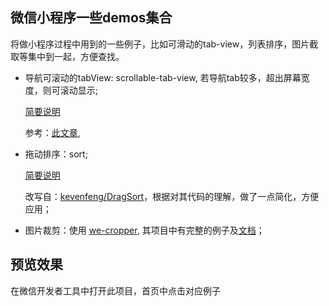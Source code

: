 ## 微信小程序一些demos集合

将做小程序过程中用到的一些例子，比如可滑动的tab-view，列表排序，图片截取等集中到一起，方便查找。

- 导航可滚动的tabView: scrollable-tab-view, 若导航tab较多，超出屏幕宽度，则可滚动显示; 

  [简要说明](https://github.com/BoleLee/wxa-demos/docs/scrollable-tab-view.md)

  参考：[此文章](http://www.henkuai.com/thread-30108-1-1.html), 

- 拖动排序：sort; 

  [简要说明](https://github.com/BoleLee/wxa-demos/docs/sort.md)
  
  改写自：[kevenfeng/DragSort](https://github.com/kevenfeng/DragSort)，根据对其代码的理解，做了一点简化，方便应用；

- 图片裁剪：使用 [we-cropper](https://github.com/we-plugin/we-cropper), 其项目中有完整的例子及[文档](https://we-plugin.github.io/we-cropper/#/)；

## 预览效果 ##
在微信开发者工具中打开此项目，首页中点击对应例子


